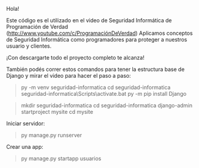 Hola!

Este código es el utilizado en el video de Seguridad Informática de Programación de Verdad
(http://www.youtube.com/c/ProgramaciónDeVerdad)
Aplicamos conceptos de Seguridad Informática como programadores para proteger a nuestros usuario y clientes.

¡Con descargarte todo el proyecto completo te alcanza!

También podés correr estos comandos para tener la estructura base de Django y mirar el video para hacer el paso a paso:
> py -m venv seguridad-informatica
> cd seguridad-informatica
> seguridad-informatica\Scripts\activate.bat
> py -m pip install Django

> mkdir seguridad-informatica
> cd seguridad-informatica
> django-admin startproject mysite
> cd mysite

Iniciar servidor:
> py manage.py runserver 


Crear una app:
> py manage.py startapp usuarios